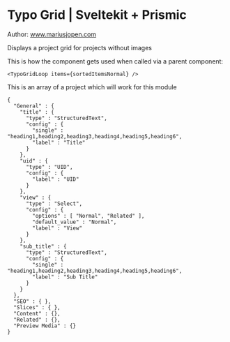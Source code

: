 # Typo Grid | Sveltekit + Prismic
Author: www.mariusjopen.com

Displays a project grid for projects without images

This is how the component gets used when called via a parent component:
````
<TypoGridLoop items={sortedItemsNormal} />
````

This is an array of a project which will work for this module
````
{
  "General" : {
    "title" : {
      "type" : "StructuredText",
      "config" : {
        "single" : "heading1,heading2,heading3,heading4,heading5,heading6",
        "label" : "Title"
      }
    },
    "uid" : {
      "type" : "UID",
      "config" : {
        "label" : "UID"
      }
    },
    "view" : {
      "type" : "Select",
      "config" : {
        "options" : [ "Normal", "Related" ],
        "default_value" : "Normal",
        "label" : "View"
      }
    },
    "sub_title" : {
      "type" : "StructuredText",
      "config" : {
        "single" : "heading1,heading2,heading3,heading4,heading5,heading6",
        "label" : "Sub Title"
      }
    }
  },
  "SEO" : { },
  "Slices" : { },
  "Content" : {},
  "Related" : {},
  "Preview Media" : {}
}
````